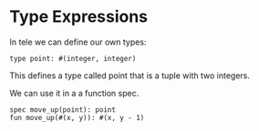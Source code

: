 # Type Expressions

In tele we can define our own types:

```
type point: #(integer, integer)
```

This defines a type called point that is a tuple with two integers.

We can use it in a a function spec.

```
spec move_up(point): point
fun move_up(#(x, y)): #(x, y - 1)
```
